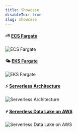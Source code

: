 ```yaml
---
title: Showcase
disableToc: true
slug: showcase
---
```


#### ⛅ [ECS Fargate](https://datalake.aws.job4u.io)
![ECS Fargate](/images/showcase/ecs-fargate.png?width=50pc)

#### 🌤 [EKS Fargate](https://eks-fargate.aws.job4u.io)
![EKS Fargate](/images/showcase/eks-fargate.png?width=50pc)

#### ⚡ [Serverless Architecture](https://serverless.aws.job4u.io)
![Serverless Architecture](/images/showcase/serverless.png?width=50pc)

#### ⚡ [Serverless Data Lake on AWS](https://datalake.aws.job4u.io)
![Serverless Data Lake on AWS](/images/showcase/serverless.png?width=50pc)